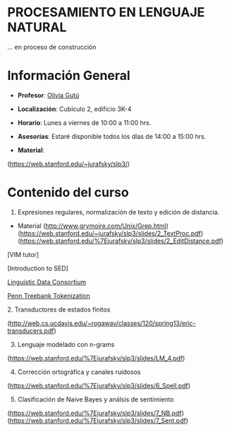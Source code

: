 # PROCESAMIENTO EN LENGUAJE NATURAL

... en proceso de construcción

# Información General

- **Profesor**: [Olivia Gutú](https://github.com/oliviagutu)

- **Localización**: Cubículo 2, edificio 3K-4

- **Horario**: Lunes a viernes de 10:00 a 11:00 hrs.


- **Asesorías**: Estaré disponible todos los días de 14:00 a 15:00 hrs. 

- **Material**: 
   
(https://web.stanford.edu/~jurafsky/slp3/)

# Contenido del curso


1. Expresiones regulares, normalización de texto y edición de distancia.

- Material
(http://www.grymoire.com/Unix/Grep.html)
(https://web.stanford.edu/~jurafsky/slp3/slides/2_TextProc.pdf)
(https://web.stanford.edu/%7Ejurafsky/slp3/slides/2_EditDistance.pdf)

[VIM tutor]

[Introduction to SED]

[Linguistic Data Consortium](https://www.ldc.upenn.edu)

<p>
<a href=ftp://ftp.cis.upenn.edu/pub/treebank/public_html/tokenization.html>Penn Treebank Tokenization</a>
</p>
2. Transductores de estados finitos

(http://web.cs.ucdavis.edu/~rogaway/classes/120/spring13/eric-transducers.pdf)

3. Lenguaje modelado con n-grams

(https://web.stanford.edu/%7Ejurafsky/slp3/slides/LM_4.pdf)

4. Corrección ortográfica y canales ruidosos

(https://web.stanford.edu/%7Ejurafsky/slp3/slides/6_Spell.pdf)

5. Clasificación de Naive Bayes y análsis de sentimiento 

(https://web.stanford.edu/%7Ejurafsky/slp3/slides/7_NB.pdf)
(https://web.stanford.edu/%7Ejurafsky/slp3/slides/7_Sent.pdf)
